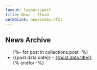 ```yaml
---
layout: layouts/post
title: News | fluid
permalink: newsindex.html
---
```

<div class="fluid-web">
<section class="row">
    <h2>News Archive</h2>
    <div class="fluid-web-news-index fluid-web-list">
        <ul id="reverseneed">
            {%- for post in collections.post -%}
            <li id="reverseneed">
                {{post.data.date}} - <a href="{{ '/' | url }}{{ post.data.permalink }}"> {{post.data.title}}</a>
            </li>
            {% endfor -%}
        </ul>
    </div>
</section>
</div>
